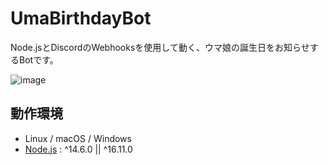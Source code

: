 # UmaBirthdayBot
Node.jsとDiscordのWebhooksを使用して動く、ウマ娘の誕生日をお知らせするBotです。

![image](https://user-images.githubusercontent.com/42988163/163129413-e19fc183-6d86-48a7-8fc8-7b15a580f03f.png)

## 動作環境

-   Linux / macOS / Windows
-   [Node.js](http://nodejs.org/) : ^14.6.0 || ^16.11.0